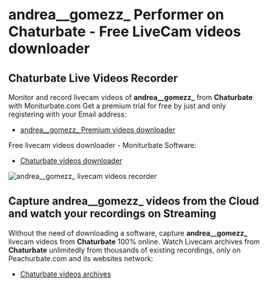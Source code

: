 # andrea__gomezz_ Performer on Chaturbate - Free LiveCam videos downloader

## Chaturbate Live Videos Recorder

Monitor and record livecam videos of **andrea__gomezz_** from **Chaturbate** with Moniturbate.com
Get a premium trial for free by just and only registering with your Email address:
* [andrea__gomezz_ Premium videos downloader](https://moniturbate.com/request-demo-licence-key.html)

Free livecam videos downloader - Moniturbate Software:
* [Chaturbate videos downloader](https://moniturbate.com/moniturbate-download-software.html)

![andrea__gomezz_ livecam videos recorder](https://peachurnet.com/templates/moniturbate-software.png)


## Capture andrea__gomezz_ videos from the Cloud and watch your recordings on Streaming

Without the need of downloading a software, capture **andrea__gomezz_** livecam videos from **Chaturbate** 100% online.
Watch Livecam archives from **Chaturbate** unlimitedly from thousands of existing recordings, only on Peachurbate.com and its websites network:
* [Chaturbate videos archives](https://peachurnet.com/)